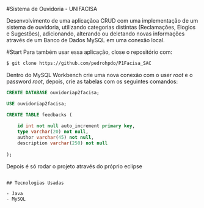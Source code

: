 #Sistema de Ouvidoria - UNIFACISA

Desenvolvimento de uma aplicaçãoa CRUD com uma implementação de um sistema de ouvidoria, utilizando categorias distintas (Reclamações, Elogios e Sugestões), adicionando, alterando ou deletando novas informações através de um Banco de Dados MySQL em uma conexão local.

#Start
Para também usar essa aplicação, close o repositório com:

```bash
$ git clone https://github.com/pedrohpdo/P1Facisa_SAC
```

Dentro do MySQL Workbench crie uma nova conexão com o user _root_ e o password _root_, depois, crie as tabelas com os seguintes comandos:

```sql
CREATE DATABASE ouvidoriap2facisa;

USE ouvidoriap2facisa;

CREATE TABLE feedbacks (
    
    id int not null auto_increment primary key,
    type varchar(20) not null,
    author varchar(45) not null,
    description varchar(250) not null
    	
);
```
Depois é só rodar o projeto através do próprio eclipse
```

## Tecnologias Usadas

- Java
- MySQL